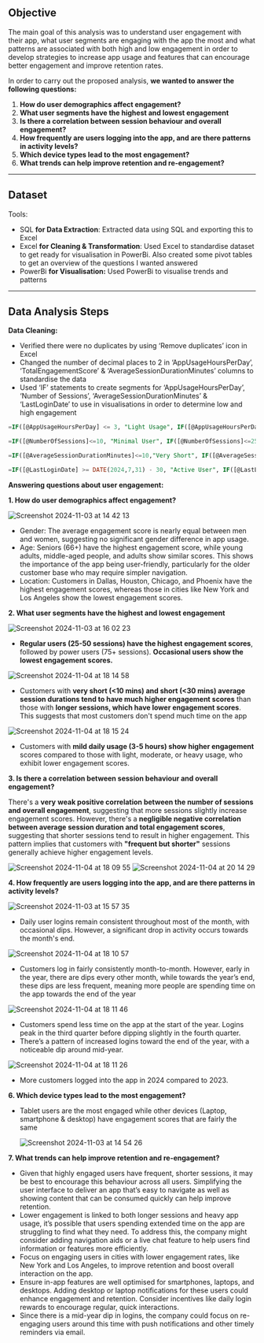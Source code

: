 
## Objective

The main goal of this analysis was to understand user engagement with their app, what user segments are engaging with the app the most and what patterns are associated with both high and low engagement in order to develop strategies to increase app usage and features that can encourage better engagement and improve retention rates. 

In order to carry out the proposed analysis, **we wanted to answer the following questions:**

1. **How do user demographics affect engagement?**
2. **What user segments have the highest and lowest engagement**
3. **Is there a correlation between session behaviour and overall engagement?**
4. **How frequently are users logging into the app, and are there patterns in activity levels?**
5. **Which device types lead to the most engagement?**
6. **What trends can help improve retention and re-engagement?**

---

## Dataset

Tools:

- SQL **for Data Extraction**:
Extracted data using SQL and exporting this to Excel
- Excel **for Cleaning & Transformation**:
Used Excel to standardise dataset to get ready for visualisation in PowerBi. Also created some pivot tables to get an overview of the questions I wanted answered
- PowerBi **for Visualisation:** Used PowerBi to visualise trends and patterns

---

## Data Analysis Steps

**Data Cleaning:**

- Verified there were no duplicates by using ‘Remove duplicates’ icon in Excel
- Changed the number of decimal places to 2 in ‘AppUsageHoursPerDay’, ‘TotalEngagementScore’ & ‘AverageSessionDurationMinutes’ columns to standardise the data
- Used ‘IF’ statements to create segments for ‘AppUsageHoursPerDay’, ‘Number of Sessions’, ‘AverageSessionDurationMinutes’ & ‘LastLoginDate’ to use in visualisations in order to determine low and  high engagement

```sql
=IF([@AppUsageHoursPerDay] <= 3, "Light Usage", IF([@AppUsageHoursPerDay] <= 5, "Mild Usage", IF([@AppUsageHoursPerDay] <=8, "Moderate Usage", "Heavy Usage")))
```

```sql
=IF([@NumberOfSessions]<=10, "Minimal User", IF([@NumberOfSessions]<=25, "Occasional User", IF([@NumberOfSessions]<=50, "Regular User",IF([@NumberOfSessions]<=75,"Engaged User","Power User"))))
```

```sql
=IF([@AverageSessionDurationMinutes]<=10,"Very Short", IF([@AverageSessionDurationMinutes]<= 30,"Short",IF([@AverageSessionDurationMinutes]<=60, "Long", "Extended")))
```

```sql
=IF([@LastLoginDate] >= DATE(2024,7,31) - 30, "Active User", IF([@LastLoginDate]>= DATE(2024,7,31) - 90, "Engaged User", IF([@LastLoginDate] >= DATE(2024,7,31) - 180, "Inactive User", "Churned User")))
```

**Answering questions about user engagement:**



**1. How do user demographics affect engagement?**

![Screenshot 2024-11-03 at 14 42 13](https://github.com/user-attachments/assets/1b390918-94c7-4743-98ce-ccc9993ec316)

- Gender: The average engagement score is nearly equal between men and women, suggesting no significant gender difference in app usage.
- Age: Seniors (66+) have the highest engagement score, while young adults, middle-aged people, and adults show similar scores. This shows the importance of the app being user-friendly, particularly for the older customer base who may require simpler navigation.
- Location: Customers in Dallas, Houston, Chicago, and Phoenix have the highest engagement scores, whereas those in cities like New York and Los Angeles show the lowest engagement scores.


**2. What user segments have the highest and lowest engagement**

![Screenshot 2024-11-03 at 16 02 23](https://github.com/user-attachments/assets/545a7a7f-05ed-4582-b71c-7d079c60e57a)
- **Regular users (25-50 sessions) have the highest engagement scores**, followed by power users (75+ sessions). **Occasional users show the lowest engagement scores.**

![Screenshot 2024-11-04 at 18 14 58](https://github.com/user-attachments/assets/b2030916-db8a-4a16-8821-c9e48eac30d0)
- Customers with **very short (<10 mins) and short (<30 mins) average session durations tend to have much higher engagement scores** than those with **longer sessions, which have lower engagement scores**. This suggests that most customers don't spend much time on the app

![Screenshot 2024-11-04 at 18 15 24](https://github.com/user-attachments/assets/12bdf0b7-e919-4a59-a21b-5a0caf174d0a)

- Customers with **mild daily usage (3-5 hours) show higher engagement** scores compared to those with light, moderate, or heavy usage, who exhibit lower engagement scores.


**3. Is there a correlation between session behaviour and overall engagement?**

There's a **very** **weak positive correlation between the number of sessions and overall engagement**, suggesting that more sessions slightly increase engagement scores. However, there's a **negligible negative correlation between average session duration and total engagement scores**, suggesting that shorter sessions tend to result in higher engagement. This pattern implies that customers with **"frequent but shorter"** sessions generally achieve higher engagement levels. 

![Screenshot 2024-11-04 at 18 09 55](https://github.com/user-attachments/assets/741e82ea-2cf1-4022-9b66-6acd46cb1be9)
![Screenshot 2024-11-04 at 20 14 29](https://github.com/user-attachments/assets/5d7e08c2-641c-42c2-8338-c2cec070782a)


**4. How frequently are users logging into the app, and are there patterns in activity levels?**

![Screenshot 2024-11-03 at 15 57 35](https://github.com/user-attachments/assets/8197151e-cb84-4cb3-a536-3077ed90b83d)
- Daily user logins remain consistent throughout most of the month, with occasional dips. However, a significant drop in activity occurs towards the month's end.
  
![Screenshot 2024-11-04 at 18 10 57](https://github.com/user-attachments/assets/65ba1275-413a-445b-83c9-c4e371307747)
- Customers log in fairly consistently month-to-month. However, early in the year, there are dips every other month, while towards the year’s end, these dips are less frequent, meaning more people are spending time on the app towards the end of the year

![Screenshot 2024-11-04 at 18 11 46](https://github.com/user-attachments/assets/5a182ded-a624-4414-a829-5c5ebacb7478)
- Customers spend less time on the app at the start of the year.  Logins peak in the third quarter before dipping slightly in the fourth quarter.
- There’s a pattern of increased logins toward the end of the year, with a noticeable dip around mid-year.

![Screenshot 2024-11-04 at 18 11 26](https://github.com/user-attachments/assets/6e493544-adc1-4953-a116-22211933c379)
- More customers logged into the app in 2024 compared to 2023.

**6. Which device types lead to the most engagement?**

- Tablet users are the most engaged while other devices (Laptop, smartphone & desktop) have engagement scores that are fairly the same
    
    ![Screenshot 2024-11-03 at 14 54 26](https://github.com/user-attachments/assets/baf81034-64c7-474d-8613-e23666201be7)


**7. What trends can help improve retention and re-engagement?**

- Given that highly engaged users  have frequent, shorter sessions, it may be best to encourage this behaviour across all users. Simplifying the user interface to deliver an app that’s easy to navigate as well as showing content that can be consumed quickly can help improve retention.
- Lower engagement is linked to both longer sessions and heavy app usage, it’s possible that users spending extended time on the app are struggling to find what they need. To address this, the company might consider adding navigation aids or a live chat feature to help users find information or features more efficiently.
- Focus on engaging users in cities with lower engagement rates, like New York and Los Angeles, to improve retention and boost overall interaction on the app.
- Ensure in-app features are well optimised for smartphones, laptops, and desktops. Adding desktop or laptop notifications for these users could enhance engagement and retention. Consider incentives like daily login rewards to encourage regular, quick interactions.
- Since there is a mid-year dip in logins, the company could focus on re-engaging users around this time with push notifications and other timely reminders via email.
